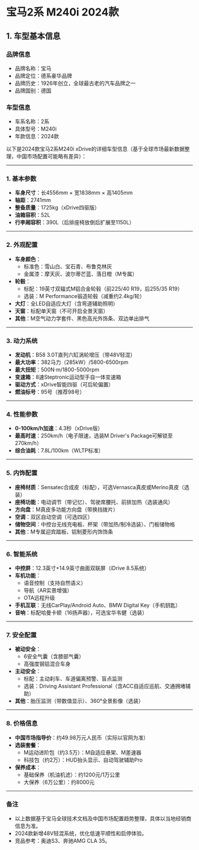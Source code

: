 
# 宝马2系 M240i 2024款
## 1. 车型基本信息
### 品牌信息
- 品牌名称：宝马
- 品牌定位：德系豪华品牌
- 品牌历史：1926年创立，全球最古老的汽车品牌之一
- 品牌国别：德国

### 车型信息
- 车系名称：2系
- 具体型号：M240i
- 年款信息：2024款

以下是2024款宝马2系M240i xDrive的详细车型信息（基于全球市场最新数据整理，中国市场配置可能略有差异）：

---

### **1. 基本参数**
- **车身尺寸**：长4556mm × 宽1838mm × 高1405mm  
- **轴距**：2741mm  
- **整备质量**：1725kg（xDrive四驱版）  
- **油箱容积**：52L  
- **行李厢容积**：390L（后排座椅放倒后扩展至1150L）  

---

### **2. 外观配置**
- **车身颜色**：  
  - 标准色：雪山白、宝石青、布鲁克林灰  
  - 金属漆：摩天灰、波尔蒂芒蓝、落日橙（M专属）  
- **轮毂**：  
  - 标配：19英寸双辐式M铝合金轮毂（前225/40 R19，后255/35 R19）  
  - 选装：M Performance锻造轮毂（减重约2.4kg/轮）  
- **大灯**：全LED自适应大灯（含弯道辅助照明）  
- **天窗**：标配单天窗（不可开启全景天窗）  
- **其他**：M空气动力学套件、黑色高光外饰条、双边单出排气  

---

### **3. 动力系统**
- **发动机**：B58 3.0T直列六缸涡轮增压（带48V轻混）  
- **最大功率**：382马力（285kW）/5800-6500rpm  
- **最大扭矩**：500N·m/1800-5000rpm  
- **变速箱**：8速Steptronic运动型手自一体变速箱  
- **驱动方式**：xDrive智能四驱（可后轮偏置）  
- **燃油标号**：95号（推荐98号）  

---

### **4. 性能参数**
- **0-100km/h加速**：4.3秒（xDrive版）  
- **最高时速**：250km/h（电子限速，选装M Driver's Package可解锁至270km/h）  
- **综合油耗**：7.8L/100km（WLTP标准）  

---

### **5. 内饰配置**
- **座椅材质**：Sensatec合成皮（标配），可选Vernasca真皮或Merino真皮（选装）  
- **座椅功能**：电动调节（带记忆）、驾驶席腰托、前排加热（选装通风）  
- **方向盘**：M真皮多功能方向盘（带换挡拨片）  
- **空调**：双区自动空调（可选四区）  
- **储物空间**：中控台无线充电板、杯架（带加热/制冷选装）、门板储物格  
- **其他**：M专属迎宾踏板、铝制菱形内饰饰条  

---

### **6. 智能系统**
- **中控屏**：12.3英寸+14.9英寸曲面双联屏（iDrive 8.5系统）  
- **车机功能**：  
  - 语音控制（支持自然语义）  
  - 导航（AR实景增强）  
  - OTA远程升级  
- **手机互联**：无线CarPlay/Android Auto、BMW Digital Key（手机钥匙）  
- **音响**：标配哈曼卡顿（16扬声器），可选宝华韦健（选装）  

---

### **7. 安全配置**
- **被动安全**：  
  - 6安全气囊（含膝部气囊）  
  - 高强度钢铝混合车身  
- **主动安全**：  
  - 标配：主动刹车、车道偏离预警、盲点监测  
  - 选装：Driving Assistant Professional（含ACC自适应巡航、交通拥堵辅助）  
- **其他**：胎压监测（带数值显示）、360°全景影像（选装）  

---

### **8. 价格信息**
- **中国市场指导价**：约49.98万元人民币（实际以官网为准）  
- **选装套餐**：  
  - M运动进阶包（约3.5万）：M自适应悬架、M差速器  
  - 科技包（约2万）：HUD抬头显示、自动驾驶辅助Pro  
- **保养成本**：  
  - 基础保养（机油机滤）：约1200元/1万公里  
  - 大保养（6万公里）：约8000元  

---

### **备注**  
- 以上数据基于宝马全球技术文档及中国市场配置趋势整理，具体以当地经销商信息为准。  
- 2024款新增48V轻混系统，优化低速平顺性和启停体验。  
- 竞品参考：奥迪S3、奔驰AMG CLA 35。
